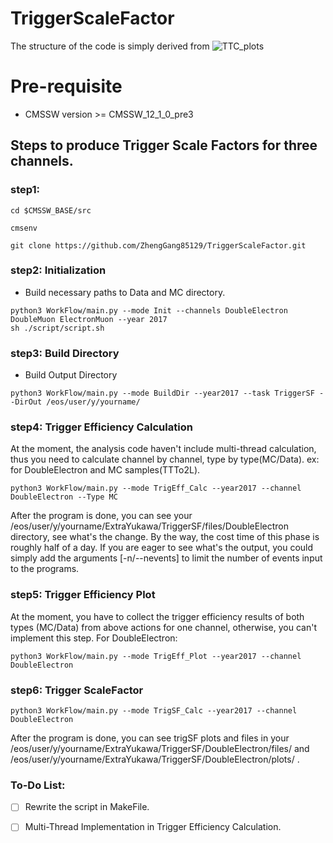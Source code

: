 # TriggerScaleFactor

The structure of the code is simply derived from ![TTC_plots](https://github.com/menglu21/TTC_plots.git)

# Pre-requisite
- CMSSW version >= CMSSW_12_1_0_pre3

## Steps to produce Trigger Scale Factors for three channels.



### step1: 
```
cd $CMSSW_BASE/src

cmsenv

git clone https://github.com/ZhengGang85129/TriggerScaleFactor.git
```

### step2: Initialization

- Build necessary paths to Data and MC directory.
```
python3 WorkFlow/main.py --mode Init --channels DoubleElectron DoubleMuon ElectronMuon --year 2017
sh ./script/script.sh
```
### step3: Build Directory

- Build Output Directory
```
python3 WorkFlow/main.py --mode BuildDir --year2017 --task TriggerSF --DirOut /eos/user/y/yourname/
```
### step4: Trigger Efficiency Calculation

At the moment, the analysis code haven't include multi-thread calculation, thus you need to calculate channel by channel, type by type(MC/Data).
ex: for DoubleElectron and MC samples(TTTo2L).
```
python3 WorkFlow/main.py --mode TrigEff_Calc --year2017 --channel DoubleElectron --Type MC
```
After the program is done, you can see your /eos/user/y/yourname/ExtraYukawa/TriggerSF/files/DoubleElectron directory, see what's the change.
By the way, the cost time of this phase is roughly half of a day. If you are eager to see what's the output, you could simply add the arguments [-n/--nevents]
 to limit the number of events input to the programs. 

### step5: Trigger Efficiency Plot

At the moment, you have to collect the trigger efficiency results of both types (MC/Data) from above actions for one channel, otherwise, you can't implement this step.
For DoubleElectron:

```
python3 WorkFlow/main.py --mode TrigEff_Plot --year2017 --channel DoubleElectron
```

### step6: Trigger ScaleFactor 

```
python3 WorkFlow/main.py --mode TrigSF_Calc --year2017 --channel DoubleElectron
```

After the program is done, you can see trigSF plots and files in your /eos/user/y/yourname/ExtraYukawa/TriggerSF/DoubleElectron/files/ and /eos/user/y/yourname/ExtraYukawa/TriggerSF/DoubleElectron/plots/ .

### To-Do List:
- [ ] Rewrite the script in MakeFile.
- [ ] Multi-Thread Implementation in Trigger Efficiency Calculation.

